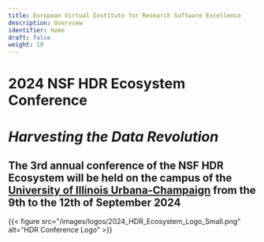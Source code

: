 ```yaml
---
title: European Virtual Institute for Research Software Excellence
description: Overview
identifier: home
draft: false 
weight: 10
---
```


<!-- {{< figure src="/images/everse-logo-white-bg.png" alt="EVERSE Logo" class="justify-center" >}} -->

# 2024 NSF HDR Ecosystem Conference
# *Harvesting the Data Revolution*
## The 3rd annual conference of the NSF HDR Ecosystem will be held on the campus of the [University of Illinois Urbana-Champaign](https://illinois.edu) from the 9th to the 12th of September 2024

{{< figure src="/images/logos/2024_HDR_Ecosystem_Logo_Small.png" alt="HDR Conference Logo" >}}